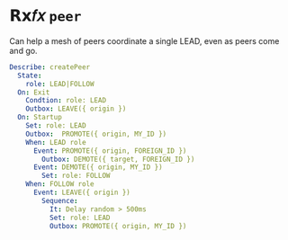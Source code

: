# 𝗥𝘅𝑓𝑥 `peer`

Can help a mesh of peers coordinate a single LEAD, even as peers come and go.

```yaml
Describe: createPeer
  State:
    role: LEAD|FOLLOW
  On: Exit
    Condtion: role: LEAD
    Outbox: LEAVE({ origin })
  On: Startup
    Set: role: LEAD
    Outbox:  PROMOTE({ origin, MY_ID })
    When: LEAD role
      Event: PROMOTE({ origin, FOREIGN_ID })
        Outbox: DEMOTE({ target, FOREIGN_ID })
      Event: DEMOTE({ origin, MY_ID })
        Set: role: FOLLOW
    When: FOLLOW role
      Event: LEAVE({ origin })
        Sequence: 
          It: Delay random > 500ms
          Set: role: LEAD
          Outbox: PROMOTE({ origin, MY_ID })  
```